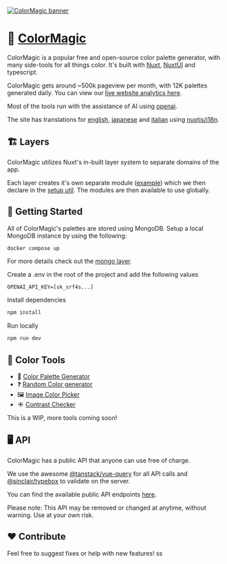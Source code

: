 [![ColorMagic banner](./.github/assets/banner.png)](https://colormagic.app)

# 🎨 [ColorMagic](https://colormagic.app)

ColorMagic is a popular free and open-source color palette generator, with many side-tools for all things color. It's built with [Nuxt](https://nuxt.com), [NuxtUI](https://ui.nuxt.com) and typescript.

ColorMagic gets around ~500k pageview per month, with 12K palettes generated daily. You can view our [live website analytics here](https://plausible.io/colormagic.app).

Most of the tools run with the assistance of AI using [openai](https://openai.com).

The site has translations for [english](https://colormagic.app), [japanese](https://colormagic.app/ja) and [italian](https://colormagic.app/it) using [nuxtjs/i18n](https://i18n.nuxtjs.org/).

## <a name="layers">🏗️ Layers</a>

ColorMagic utilizes Nuxt's in-built layer system to separate domains of the app. 

Each layer creates it's own separate module ([example](/layers/palette/server/palette.module.ts)) which we then declare in the [setup util](/layers/setup/server/utils/setup.util.ts). The modules are then available to use globally.

## <a name="getting-started">🚀 Getting Started</a>

All of ColorMagic's palettes are stored using MongoDB. Setup a local MongoDB instance by using the following:

```bash
docker compose up
```
For more details check out the [mongo layer](/layers/mongo/server/mongo.module.ts).

Create a .env in the root of the project and add the following values
```env
OPENAI_API_KEY=[sk_srf4s...]
```

Install dependencies
```bash
npm install
```

Run locally
```bash
npm run dev
```

## <a name="color-tools">🔧 Color Tools</a>

- 🎨 [Color Palette Generator](https://colormagic.app/)
- ❓ [Random Color generator](https://colormagic.app/random-color)
- 🖼️ [Image Color Picker](https://colormagic.app/image-color-picker)
- ☀️ [Contrast Checker](https://colormagic.app/contrast-checker)

This is a WIP, more tools coming soon!

## <a name="api">🖥️ API</a>

ColorMagic has a public API that anyone can use free of charge. 

We use the awesome [@tanstack/vue-query](https://github.com/TanStack/query) for all API calls and [@sinclair/typebox](https://github.com/sinclairzx81/typebox) to validate on the server.

You can find the available public API endpoints [here](https://colormagic.app/api).


Please note: This API may be removed or changed at anytime, without warning. Use at your own risk.

## <a name="contribute">❤️ Contribute</a>

Feel free to suggest fixes or help with new features! ss
